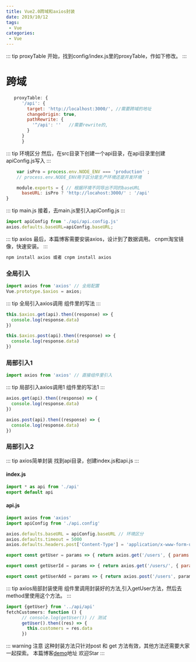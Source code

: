 ```yaml
--- 
title: Vue2.0跨域和axios封装
date: 2019/10/12
tags: 
 - Vue
categories:
 - Vue
---
```


::: tip proxyTable
开始，找到config/index.js里的proxyTable，作如下修改。
:::

# 跨域
```js
   proxyTable: {
      '/api': {
        target: 'http://localhost:3000/', //需要跨域的地址
        changeOrigin: true,
        pathRewrite: {
          '^/api': ''   //需要rewrite的,
        }
      }
      }
```

::: tip 环境区分
然后，在src目录下创建一个api目录，在api目录里创建apiConfig.js写入
:::

```js
	var isPro = process.env.NODE_ENV === 'production' ;
	// process.env.NODE_ENV用于区分是生产环境还是开发环境

	module.exports = { // 根据环境不同导出不同的baseURL
	  baseURL: isPro ? 'http://locahost:3000/' : '/api'
}
```
::: tip main.js
接着，去main.js里引入apiConfig.js
:::

```js
import apiConfig from './api/api.config.js'
axios.defaults.baseURL=apiConfig.baseURL;
```
::: tip axios
最后，本篇博客需要安装axios，设计到了数据调用。
cnpm淘宝镜像，快速安装。
:::

```sh
npm install axios 或者 cnpm install axios
```
### 全局引入

```js
import axios from 'axios' // 全局配置
Vue.prototype.$axios = axios;
```
::: tip 全局引入axios调用
 组件里的写法
:::

```js
this.$axios.get(api).then((response) => {
  console.log(response.data)
})

this.$axios.post(api).then((response) => {
  console.log(response.data)
})

```

### 局部引入1

```js
import axios from 'axios' // 直接组件里引入
```
::: tip 局部引入axios调用1
 组件里的写法1
:::

```js
axios.get(api).then((response) => {
  console.log(response.data)
})

axios.post(api).then((response) => {
  console.log(response.data)
})

```
### 局部引入2

::: tip axios简单封装
找到api目录，创建index.js和api.js
:::

#### index.js

```js
import * as api from './api'
export default api
```
#### api.js

```js
import axios from 'axios'
import apiConfig from './api.config'

axios.defaults.baseURL = apiConfig.baseURL // 环境区分
axios.defaults.timeout = 5000
axios.defaults.headers.post['Content-Type'] = 'application/x-www-form-urlencoded'

export const getUser = params => { return axios.get('/users', { params: params }) }

export const getUserId = params => { return axios.get('/users/', { params: params }) }

export const getUserAdd = params => { return axios.post('/users', params).then(res => res.data) }

```
::: tip axios局部封装使用
组件里调用封装好的方法,引入getUser方法，然后去method里使用这个方法。
:::

```js
import {getUser} from '../api/api'
fetchCustomers: function () {
      // console.log(getUser()) // 测试
      getUser().then((res) => {
        this.customers = res.data
      })
```
::: warning 注意
这种封装方法只针对post 和 get 方法有效，其他方法还需要大家一起探索。
本篇博客[demo](https://github.com/tanxi2019/vueAdmin)地址 
欢迎Star
:::

